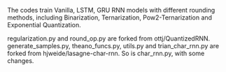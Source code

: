 The codes train Vanilla, LSTM, GRU RNN models with different rounding methods, including Binarization, Ternarization, Pow2-Ternarization and Exponential Quantization.

regularization.py and round_op.py are forked from ottj/QuantizedRNN. generate_samples.py, theano_funcs.py, utils.py and trian_char_rnn.py are forked from hjweide/lasagne-char-rnn. So is char_rnn.py, with some changes.
